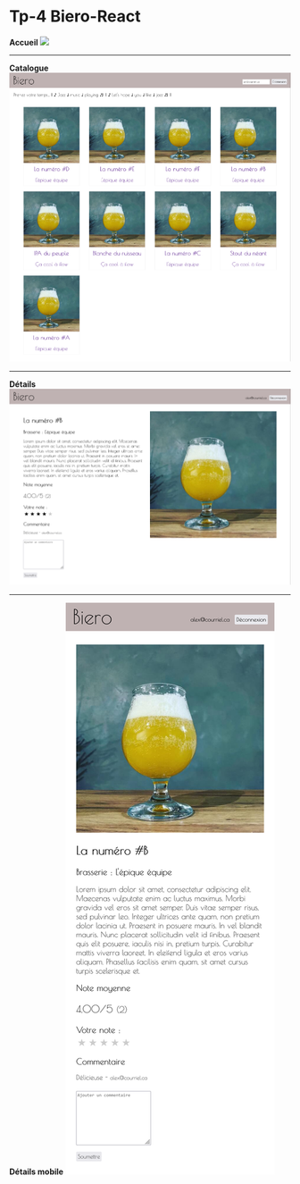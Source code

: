 # Tp-4 Biero-React
**Accueil**
![](./imgREADME/accueilDesktop.png)

---
**Catalogue**
![](./imgREADME/catalogueDesktop.png)

---

**Détails**
![](./imgREADME/detailDesktop.png)

---

**Détails mobile**
![](./imgREADME/detailMobile.png)